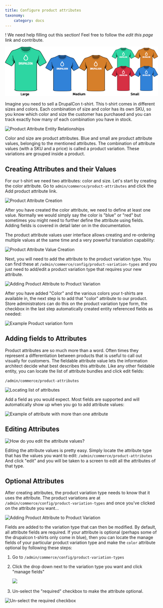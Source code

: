 ```yaml
---
title: Configure product attributes
taxonomy:
    category: docs
---
```


! We need help filling out this section! Feel free to follow the *edit this page* link and contribute.

![Product Attribute Entity Relationships](tshirt_drupalcon.png)

Imagine you need to sell a DrupalCon t-shirt. This t-shirt comes in
different sizes and colors. Each combination of size and color has its
own SKU, so you know which color and size the customer has purchased and
you can track exactly how many of each combination you have in stock.

![Product Attribute Entity Relationships](../images/attribute_entity_relationships.png)

Color and size are product attributes. Blue and small are product
attribute values, belonging to the mentioned attributes. The combination
of attribute values (with a SKU and a price) is called a product
variation. These variations are grouped inside a product.

Creating Attributes and their Values
------------------------------------

For our t-shirt we need two attributes: color and size. Let's start by
creating the color attribute. Go to
``admin/commerce/product-attributes`` and click the Add product attribute link.

![Product Attribute Creation](../images/attribute_create_02.png)

After you have created the color attribute, we need to define at least
one value. Normally we would simply say the color is "blue" or "red" but
sometimes you might need to further define the attribute using fields.
Adding fields is covered in detail later on in the documentation.

The product attribute values user interface allows creating and
re-ordering multiple values at the same time and a very powerful
translation capability:

![Product Attribute Value Creation](../images/attribute_create_03.png)

Next, you will need to add the attribute to the product variation type.
You can find these at ``/admin/commerce/config/product-variation-types``
and you just need to add/edit a product variation type that requires
your new attribute.

![Adding Product Attribute to Product Variation](../images/attribute_create_04.png)

After you have added "Color" and the various colors your t-shirts are
available in, the next step is to add that "color" attribute to our
product. Store administrators can do this on the product variation type
form, the checkbox in the last step automatically created entity
referenced fields as needed:

![Example Product variation form](../images/attribute_create_05.png)

Adding fields to Attributes
---------------------------

Product attributes are so much more than a word. Often times they
represent a differentiation between products that is useful to call out
visually for customers. The fieldable attribute value lets the
information architect decide what best describes this attribute. Like
any other fieldable entity, you can locate the list of attribute bundles
and click edit fields:

``/admin/commerce/product-attributes``

![Locating list of attributes](../images/attribute_create_01.png)

Add a field as you would expect. Most fields are supported and will
automatically show up when you go to add attribute values:

![Example of attribute with more than one attribute](../images/attribute_create_03.png)

Editing Attributes
------------------

![How do you edit the attribute values?](../images/attribute_edit_01.png)

Editing the attribute values is pretty easy. Simply locate the attribute
type that has the values you want to edit:
``/admin/commerce/product-attributes`` And click "edit" and you will be
taken to a screen to edit all the attributes of that type.

Optional Attributes
-------------------

After creating attributes, the product variation type needs to know that
it uses the attribute. The product variations are at
``/admin/commerce/config/product-variation-types`` and once you've
clicked on the attribute you want...

![Adding Product Attribute to Product Variation](../images/attribute_create_04.png)

Fields are added to the variation type that can then be modified. By
default, all attribute fields are required. If your attribute is
optional (perhaps some of the drupalcon t-shirts only come in blue),
then you can locate the manage fields of your particular product
variation type and make the ``color`` attribute optional by following
these steps:

1. Go to ``/admin/commerce/config/product-variation-types``
2. Click the drop down next to the variation type you want and click
   "manage fields" 
   
   ![](../images/product_variation_manage_fields.gif)
3. Un-select the "required" checkbox to make the attribute optional.

![Un-select the required checkbox](../images/attribute_optional.png)